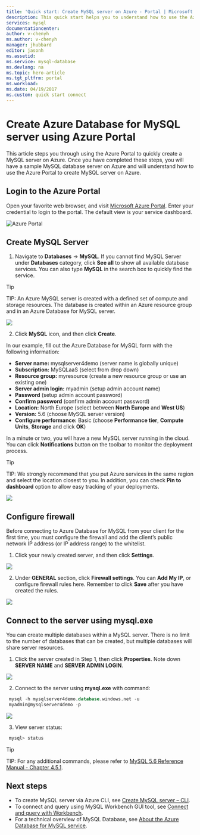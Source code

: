```yaml
---
title: 'Quick start: Create MySQL server on Azure - Portal | Microsoft Docs'
description: This quick start helps you to understand how to use the Azure Portal to quickly create Azure Database for MySQL server.
services: mysql
documentationcenter: 
author: v-chenyh
ms.author: v-chenyh
manager: jhubbard
editor: jasonh
ms.assetid: 
ms.service: mysql-database
ms.devlang: na
ms.topic: hero-article
ms.tgt_pltfrm: portal
ms.workload:
ms.date: 04/19/2017
ms.custom: quick start connect
---
```


# Create Azure Database for MySQL server using Azure Portal

This article steps you through using the Azure Portal to quickly create a MySQL server on Azure. Once you have completed these steps, you will have a sample MySQL database server on Azure and will understand how to use the Azure Portal to create MySQL server on Azure.

## Login to the Azure Portal
Open your favorite web browser, and visit [Microsoft Azure Portal](https://portal.azure.com/). Enter your credential to login to the portal. The default view is your service dashboard.

![Azure Portal](./media/mysql-quickstart-create-mysql-server-database-using-azure-portal/1_portal-login.png)

## Create MySQL Server
1. Navigate to **Databases** -> **MySQL**. If you cannot find MySQL Server under **Databases** category, click **See all** to show all available database services. You can also type **MySQL** in the search box to quickly find the service.

> [!TIP]
> TIP: An Azure MySQL server is created with a defined set of compute and storage resources. The database is created within an Azure resource group and in an Azure Database for MySQL server.

![](./media/mysql-quickstart-create-mysql-server-database-using-azure-portal/2_navigate-to-mysql.png)

2. Click **MySQL** icon, and then click **Create**.

In our example, fill out the Azure Database for MySQL form with the following information:
- **Server name:** mysqlserver4demo (server name is globally unique)
- **Subscription:** MySQLaaS (select from drop down)
- **Resource group:** myresource (create a new resource group or use an existing one)
- **Server admin login:** myadmin (setup admin account name)
- **Password** (setup admin account password)
- **Confirm password** (confirm admin account password)
- **Location:** North Europe (select between **North Europe** and **West US**)
- **Version:** 5.6 (choose MySQL server version)
- **Configure performance:** Basic (choose **Performance tier**, **Compute Units**, **Storage** and click **OK**)

In a minute or two, you will have a new MySQL server running in the cloud. You can click **Notifications** button on the toolbar to monitor the deployment process.

> [!TIP]
> TIP:  We strongly recommend that you put Azure services in the same region and select the location closest to you. In addition, you can check **Pin to dashboard** option to allow easy tracking of your deployments.

![](./media/mysql-quickstart-create-mysql-server-database-using-azure-portal/3_create-server.png)

## Configure firewall
Before connecting to Azure Database for MySQL from your client for the first time, you must configure the firewall and add the client’s public network IP address (or IP address range) to the whitelist.
1. Click your newly created server, and then click **Settings**.

![](./media/mysql-quickstart-create-mysql-server-database-using-azure-portal/4_server-settings.png)

2. Under **GENERAL** section, click **Firewall settings**. You can **Add My IP**, or configure firewall rules here. Remember to click **Save** after you have created the rules.

![](./media/mysql-quickstart-create-mysql-server-database-using-azure-portal/5_firewall-settings.png)

## Connect to the server using mysql.exe

You can create multiple databases within a MySQL server. There is no limit to the number of databases that can be created, but multiple databases will share server resources.
1. Click the server created in Step 1, then click **Properties**. Note down **SERVER NAME** and **SERVER ADMIN LOGIN**.

![](./media/mysql-quickstart-create-mysql-server-database-using-azure-portal/6_server-properties.png)

2. Connect to the server using **mysql.exe** with command:
```sql
 mysql -h mysqlserver4demo.database.windows.net -u
 myadmin@mysqlserver4demo -p
```

![](./media/mysql-quickstart-create-mysql-server-database-using-azure-portal/7_connect-to-server.png)

3. View server status:
```sql
 mysql> status
```
> [!TIP]
> TIP: For any additional commands, please refer to [MySQL 5.6 Reference Manual - Chapter 4.5.1](https://dev.mysql.com/doc/refman/5.6/en/mysql.html).

## Next steps
- To create MySQL server via Azure CLI, see [Create MySQL server – CLI](mysql-quickstart-connect-query-using-mysql.md).
- To connect and query using MySQL Workbench GUI tool, see [Connect and query with Workbench](mysql-quickstart-connect-query-using-workbench.md).
- For a technical overview of MySQL Database, see [About the Azure Database for MySQL service](placeholder.md).

